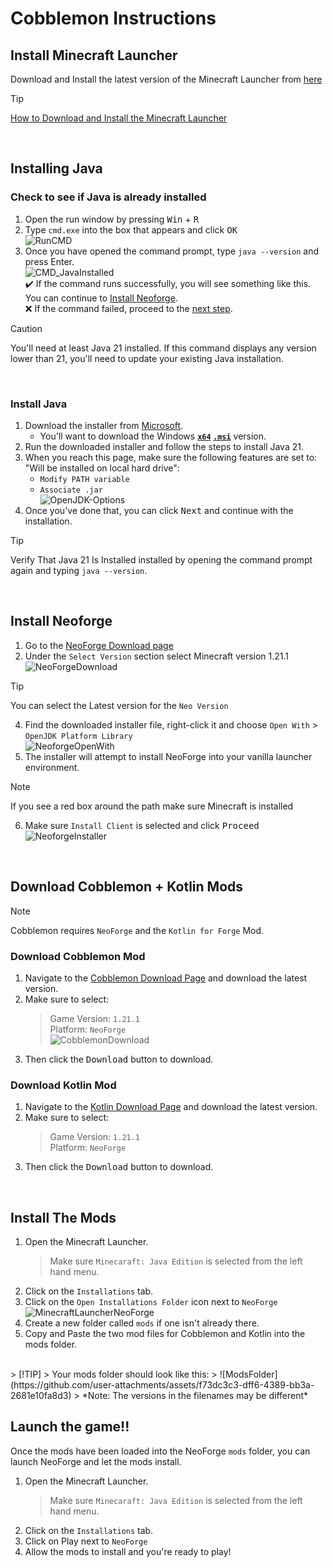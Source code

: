 # Cobblemon Instructions  
## Install Minecraft Launcher  
Download and Install the latest version of the Minecraft Launcher from [here](https://aka.ms/minecraftClientGameCoreWindows)  
> [!TIP]
> [How to Download and Install the Minecraft Launcher](https://help.minecraft.net/hc/en-us/articles/23907917790093-How-to-Download-and-Install-the-Minecraft-Launcher)  
<br/>  

## Installing Java  
### Check to see if Java is already installed  
1. Open the run window by pressing <kbd>Win</kbd> + <kbd>R</kbd>  
2. Type `cmd.exe` into the box that appears and click <kbd>OK</kbd>  
    ![RunCMD](https://github.com/user-attachments/assets/5eedcee4-04cb-436c-85c0-3b8191fbaac0)
3. Once you have opened the command prompt, type `java --version` and press Enter.  
    ![CMD_JavaInstalled](https://github.com/user-attachments/assets/816caa9a-b3f2-444e-a70a-efcbd17d4d8e)  
    :heavy_check_mark: If the command runs successfully, you will see something like this. You can continue to [Install Neoforge](#install-neoforge).  
    :x: If the command failed, proceed to the [next step](#install-java).  
> [!CAUTION]  
> You'll need at least Java 21 installed. If this command displays any version lower than 21, you'll need to update your existing Java installation.  
<br/>  

### Install Java  
1. Download the installer from [Microsoft](https://learn.microsoft.com/en-us/java/openjdk/download#openjdk-21).  
    - You'll want to download the Windows **<ins>`x64`</ins> <ins>`.msi`</ins>** version.  
2. Run the downloaded installer and follow the steps to install Java 21.  
3. When you reach this page, make sure the following features are set to: "Will be installed on local hard drive":  
    - `Modify PATH variable`  
    - `Associate .jar`  
![OpenJDK-Options](https://github.com/user-attachments/assets/850a61a6-4345-465c-b5fd-f385593210a9)  
4. Once you've done that, you can click <kbd>Next</kbd> and continue with the installation.  
> [!TIP]  
> Verify That Java 21 Is Installed installed by opening the command prompt again and typing `java --version`.  
<br/>  

## Install Neoforge
1. Go to the [NeoForge Download page](https://projects.neoforged.net/neoforged/neoforge)  
2. Under the `Select Version` section select Minecraft version 1.21.1  
    ![NeoForgeDownload](https://github.com/user-attachments/assets/d44efe5c-3bc5-45bb-afe0-a82424e30ecf)  
> [!TIP]  
> You can select the Latest version for the `Neo Version`  
4. Find the downloaded installer file, right-click it and choose `Open With` > `OpenJDK Platform Library`  
    ![NeoforgeOpenWith](https://github.com/user-attachments/assets/59aba43d-28a7-486c-b15e-b01cb2b6cd5c)  
5. The installer will attempt to install NeoForge into your vanilla launcher environment.  
> [!NOTE]  
> If you see a red box around the path make sure Minecraft is installed  
6. Make sure `Install Client` is selected and click <kbd>Proceed</kbd>  
    ![NeoforgeInstaller](https://github.com/user-attachments/assets/22d06f41-bd06-49e7-b427-1278cb556c15)  
<br/>  

## Download Cobblemon + Kotlin Mods
> [!NOTE]
> Cobblemon requires `NeoForge` and the `Kotlin for Forge` Mod.  
### Download Cobblemon Mod  
1. Navigate to the [Cobblemon Download Page](https://modrinth.com/mod/cobblemon?version=1.21.1&loader=neoforge) and download the latest version.  
2. Make sure to select:  
    > Game Version: `1.21.1`  
    > Platform: `NeoForge`  
![CobblemonDownload](https://github.com/user-attachments/assets/9e3cec57-f202-4857-aff3-b46cf9f281cd)  
3. Then click the <kbd>Download</kbd> button to download.  
### Download Kotlin Mod  
1. Navigate to the [Kotlin Download Page](https://modrinth.com/mod/kotlin-for-forge/versions?version=1.21.1&loader=neoforge) and download the latest version.  
2. Make sure to select:  
    > Game Version: `1.21.1`  
    > Platform: `NeoForge`  
3. Then click the <kbd>Download</kbd> button to download.  
<br/>  

## Install The Mods  
1. Open the Minecraft Launcher.  
    > Make sure `Minecaraft: Java Edition` is selected from the left hand menu.  
2. Click on the `Installations` tab.  
3. Click on the `Open Installations Folder` icon next to `NeoForge`  
  ![MinecraftLauncherNeoForge](https://github.com/user-attachments/assets/f1ddce55-2fa5-4bae-b362-320594cdb82d)  
4. Create a new folder called `mods` if one isn't already there.  
5. Copy and Paste the two mod files for Cobblemon and Kotlin into the mods folder.  
<br/>  
> [!TIP]  
> Your mods folder should look like this:  
> ![ModsFolder](https://github.com/user-attachments/assets/f73dc3c3-dff6-4389-bb3a-2681e10fa8d3)  
> *Note: The versions in the filenames may be different*  
<br/>  

## Launch the game!!  
Once the mods have been loaded into the NeoForge `mods` folder, you can launch NeoForge and let the mods install.  
1. Open the Minecraft Launcher.  
    > Make sure `Minecaraft: Java Edition` is selected from the left hand menu.  
2. Click on the `Installations` tab.  
3. Click on </kbd>Play</kbd> next to `NeoForge`  
4. Allow the mods to install and you're ready to play!  
